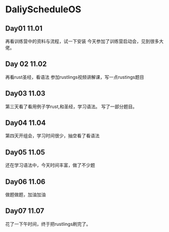 # DaliyScheduleOS

## Day01  11.01
再看训练营中的资料与流程，试一下安装
今天参加了训练营启动会，见到很多大佬。

## Day 02  11.02
再看rust圣经，看语法
参加rustlings视频讲解课，写一点rustings题目

## Day03  11.03
第三天看了看用例子学rust,和圣经，学习语法。
写了一部分题目。

## Day04  11.04
第四天开组会，学习时间很少，抽空看了看语法

## Day05  11.05
还在学习语法中，今天时间丰富，做了不少题

## Day06  11.06
做题做题，加油加油

## Day07  11.07
花了一下午时间，终于把rustlings刷完了。
